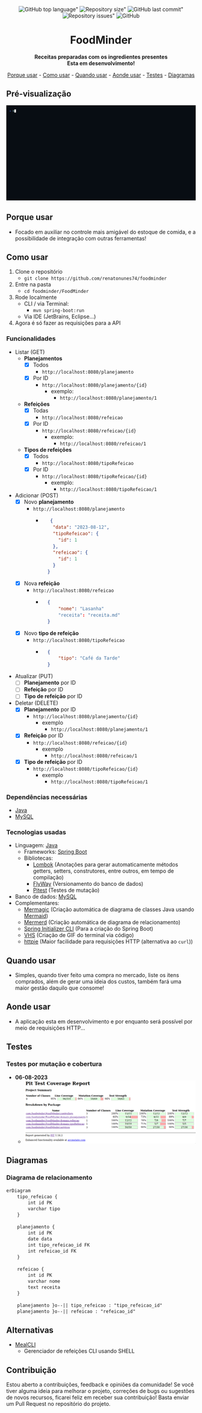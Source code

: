 <div align="center">
	
![GitHub top language"](https://img.shields.io/github/languages/top/renatonunes74/foodminder.svg?style=for-the-badge)
![Repository size"](https://img.shields.io/github/repo-size/renatonunes74/foodminder.svg?style=for-the-badge)
![GitHub last commit"](https://img.shields.io/github/last-commit/renatonunes74/foodminder.svg?style=for-the-badge)
![Repository issues"](https://img.shields.io/github/issues/rockofox/firefox-minima.svg?style=for-the-badge)
![GitHub](https://img.shields.io/github/license/renatonunes74/foodminder?style=for-the-badge)
# FoodMinder
**Receitas preparadas com os ingredientes presentes<br>Esta em desenvolvimento!**

[Porque usar](#porque-usar) -
[Como usar](#como-usar) -
[Quando usar](#quando-usar) -
[Aonde usar](#aonde-usar) -
[Testes](#testes) -
[Diagramas](#diagramas)
<br>
</div>

## Pré-visualização
![](preview.gif)

## Porque usar
- Focado em auxiliar no controle mais amigável do estoque de comida, e a possibilidade de integração com outras ferramentas!

## Como usar
1. Clone o repositório
    - `git clone https://github.com/renatonunes74/foodminder`
1. Entre na pasta
    - `cd foodminder/FoodMinder`
1. Rode localmente
    - CLI / via Terminal:
        - `mvn spring-boot:run`
    - Via IDE (JetBrains, Eclipse...)
1. Agora é só fazer as requisições para a API

### Funcionalidades
- Listar (GET)
	- **Planejamentos**
		- [x] Todos
			- `http://localhost:8080/planejamento`
		- [x] Por ID
			- `http://localhost:8080/planejamento/{id}`
				- exemplo:
					- `http://localhost:8080/planejamento/1`
	-  **Refeições**
		- [x] Todas
			- `http://localhost:8080/refeicao`
		- [x] Por ID
			- `http://localhost:8080/refeicao/{id}`
				- exemplo:
					- `http://localhost:8080/refeicao/1`
	-  **Tipos de refeições**
		- [x] Todos
			- `http://localhost:8080/tipoRefeicao`
		- [x] Por ID
			- `http://localhost:8080/tipoRefeicao/{id}`
				- exemplo:
					- `http://localhost:8080/tipoRefeicao/1`
- Adicionar (POST)
	- [x] Novo **planejamento**
		- `http://localhost:8080/planejamento`
			- ```json
				 {
				  "data": "2023-08-12",
				  "tipoRefeicao": {
					"id": 1
				  },
				  "refeicao": {
					"id": 1
				  }
				}
				```
	- [x] Nova **refeição**
		- `http://localhost:8080/refeicao`
			- ```json
				{
					"nome": "Lasanha"
					"receita": "receita.md"
				}
				```
	- [x] Novo **tipo de refeição**
		- `http://localhost:8080/tipoRefeicao`
			- ```json
				{
					"tipo": "Café da Tarde"
				}
				```
- Atualizar (PUT)
	- [ ] **Planejamento** por ID
	- [ ] **Refeição** por ID
	- [ ] **Tipo de refeição** por ID
- Deletar (DELETE)
	- [x] **Planejamento** por ID
		- `http://localhost:8080/planejamento/{id}`
			- exemplo
				- `http://localhost:8080/planejamento/1`
	- [x] **Refeição** por ID
		- `http://localhost:8080/refeicao/{id}`
			- exemplo
				- `http://localhost:8080/refeicao/1`
	- [x] **Tipo de refeição** por ID
		- `http://localhost:8080/tipoRefeicao/{id}`
			- exemplo
				- `http://localhost:8080/tipoRefeicao/1`

### Dependências necessárias
- [Java](https://dev.java/)
- [MySQL](https://www.mysql.com/)

### Tecnologias usadas
- Linguagem: [Java](https://dev.java/)
    - Frameworks: [Spring Boot](https://spring.io/projects/spring-boot)
    - Bibliotecas:
        - [Lombok](https://projectlombok.org/) (Anotações para gerar automaticamente métodos getters, setters, construtores, entre outros, em tempo de compilação)
        - [FlyWay](https://documentation.red-gate.com/fd/flyway-documentation-138346877.html) (Versionamento do banco de dados)
        - [Pitest](https://pitest.org/) (Testes de mutação)
- Banco de dados: [MySQL](https://www.mysql.com/)
- Complementares:
     - [Mermagic](https://github.com/renatonunes74/mermagic) (Criação automática de diagrama de classes Java usando [Mermaid](https://mermaid.js.org))
     - [Mermerd](https://github.com/KarnerTh/mermerd) (Criação automática de diagrama de relacionamento)
     - [Spring Initializer CLI](https://github.com/renatonunes74/spring_initializr_cli) (Para a criação do Spring Boot)
     - [VHS](https://github.com/charmbracelet/vhs) (Criação de GIF do terminal via código)
     - [httpie](https://httpie.io/) (Maior facilidade para requisições HTTP (alternativa ao `curl`))

## Quando usar
- Simples, quando tiver feito uma compra no mercado, liste os itens comprados, além de gerar uma ideia dos custos, também fará uma maior gestão daquilo que consome!
## Aonde usar
- A aplicação esta em desenvolvimento e por enquanto será possível por meio de requisições HTTP...

## Testes
### Testes por mutação e cobertura
- **06-08-2023**
	- ![Pitest](foodminder_pitest.png)

## Diagramas
<!-- ### Diagrama de classes -->
<!-- ```mermaid -->
<!-- ``` -->

### Diagrama de relacionamento
```mermaid
erDiagram
    tipo_refeicao {
        int id PK
        varchar tipo 
    }

    planejamento {
        int id PK
        date data 
        int tipo_refeicao_id FK
        int refeicao_id FK
    }

    refeicao {
        int id PK
        varchar nome 
        text receita 
    }

    planejamento }o--|| tipo_refeicao : "tipo_refeicao_id"
    planejamento }o--|| refeicao : "refeicao_id"
```

## Alternativas
- [MealCLI](https://github.com/renatonunes74/meal)
	- Gerenciador de refeições CLI usando SHELL

## Contribuição
Estou aberto a contribuições, feedback e opiniões da comunidade! Se você tiver alguma ideia para melhorar o projeto, correções de bugs ou sugestões de novos recursos, ficarei feliz em receber sua contribuição! Basta enviar um Pull Request no repositório do projeto.

